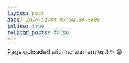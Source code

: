 ```yaml
---
layout: post
date: 2024-12-04 07:59:00-0400
inline: true
related_posts: false
---
```


Page uploaded with no warranties.! :sparkles: :smile:
